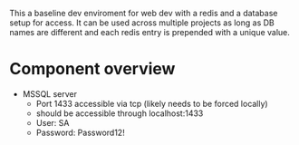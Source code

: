 This a baseline dev enviroment for web dev with a redis and a database setup for access. It can be used across multiple projects as long as DB names are different and each redis entry is prepended with a unique value.

# Component overview
- MSSQL server
    - Port 1433 accessible via tcp (likely needs to be forced locally)
    - should be accessible through localhost:1433
    - User: SA
    - Password: Password12!